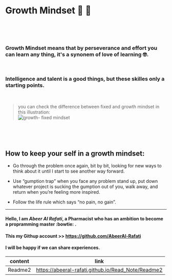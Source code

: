 # **Growth Mindset** :monocle_face: :seedling:  
<p>&nbsp;</p>
<p>&nbsp;</p>

### Growth Mindset means that by perseverance and effort you can learn any thing, it's a synonem of love of learning :nerd_face:.  
<p>&nbsp;</p>

### Intelligence and talent is a good things, but these skilles only a starting points.  
<p>&nbsp;</p>

> you can check the difference between fixed and growth mindset in this illustration:  
![growth- fixed mindset](https://3kllhk1ibq34qk6sp3bhtox1-wpengine.netdna-ssl.com/wp-content/uploads/NewGrowthMindset2.png)  
<p>&nbsp;</p>
<p>&nbsp;</p>




## How to keep your self in a growth mindset:

* Go through the problem once again, bit by bit, looking for new ways to think about it until I start to see another way forward.

* Use “gumption trap” when you face any problem stand up, put down whatever project is sucking the gumption out of you, walk away, and return when you’re feeling more inspired.

* Follow the life rule which says “no pain, no gain”.

____________________________________

#### Hello, I am *Abeer Al Rafati*, a Pharmacist who has an ambition to become a propramming master :bowtie: .


#### This my Githup account >> https://github.com/AbeerAl-Rafati


#### I will be happy if we can share experiences.


| content      | link                                              |
| -----------  | --------------------------------------------------|
| Readme2      | https://abeeral-rafati.github.io/Read_Note/Readme2|
